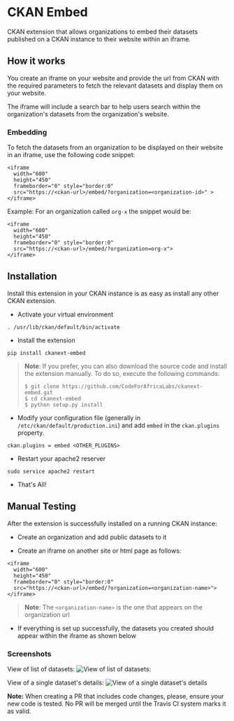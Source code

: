 # CKAN Embed

CKAN extension that allows organizations to embed their datasets published on a CKAN instance to their website within an iframe.

## How it works

You create an iframe on your website and provide the url from CKAN with the required parameters to fetch the relevant datasets and display them on your website.

The iframe will include a search bar to help users search within the organization's datasets from the organization's website.

### Embedding

To fetch the datasets from an organization to be displayed on their website in an iframe, use the following code snippet:
```
<iframe
  width="600"
  height="450"
  frameborder="0" style="border:0"
  src="https://<ckan-url>/embed/?organization=<organization-id>" >
</iframe>
```

Example: For an organization called `org-x` the snippet would be:
```
<iframe
  width="600"
  height="450"
  frameborder="0" style="border:0"
  src="https://<ckan-url>/embed/?organization=org-x">
</iframe>
```

## Installation

Install this extension in your CKAN instance is as easy as install any other CKAN extension.

* Activate your virtual environment
```
. /usr/lib/ckan/default/bin/activate
```
* Install the extension
```
pip install ckanext-embed
```
> **Note**: If you prefer, you can also download the source code and install the extension manually. To do so, execute the following commands:
> ```
> $ git clone https://github.com/CodeForAfricaLabs/ckanext-embed.git
> $ cd ckanext-embed
> $ python setup.py install
> ```

* Modify your configuration file (generally in `/etc/ckan/default/production.ini`) and add `embed` in the `ckan.plugins` property.
```
ckan.plugins = embed <OTHER_PLUGINS>
```
* Restart your apache2 reserver
```
sudo service apache2 restart
```
* That's All!

## Manual Testing

After the extension is successfully installed on a running CKAN instance:

* Create an organization and add public datasets to it

* Create an iframe on another site or html page as follows:
```
<iframe
  width="600"
  height="450"
  frameborder="0" style="border:0"
  src="https://<ckan-url>/embed/?organization=<organization-name>">
</iframe>
```
>**Note**: The `<organization-name>` is the one that appears on the organization url

* If everything is set up successfully, the datasets you created should appear within the iframe as shown below

### Screenshots

View of list of datasets:
![View of list of datasets:](https://user-images.githubusercontent.com/8082197/33073006-8e3f6704-ced2-11e7-960a-5b13af8365fe.png)

View of a single dataset's details:
![View of a single dataset's details](https://user-images.githubusercontent.com/8082197/33073022-986f1cec-ced2-11e7-9212-3318f697954e.png)


**Note:** When creating a PR that includes code changes, please, ensure your new code is tested. No PR will be merged until the Travis CI system marks it as valid.
